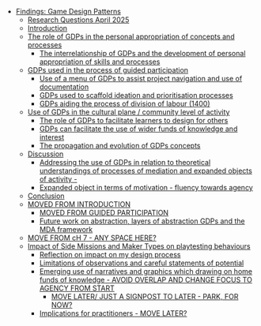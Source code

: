 -   [Findings: Game Design Patterns](#findings-game-design-patterns)
    -   [Research Questions April 2025](#research-questions-april-2025)
    -   [Introduction](#introduction)
    -   [The role of GDPs in the personal appropriation of concepts and
        processes](#the-role-of-gdps-in-the-personal-appropriation-of-concepts-and-processes)
        -   [The interrelationship of GDPs and the development of
            personal appropriation of skills and
            processes](#the-interrelationship-of-gdps-and-the-development-of-personal-appropriation-of-skills-and-processes)
    -   [GDPs used in the process of guided
        participation](#gdps-used-in-the-process-of-guided-participation)
        -   [Use of a menu of GDPs to assist project navigation and use
            of
            documentation](#use-of-a-menu-of-gdps-to-assist-project-navigation-and-use-of-documentation)
        -   [GDPs used to scaffold ideation and prioritisation
            processes](#gdps-used-to-scaffold-ideation-and-prioritisation-processes)
        -   [GDPs aiding the process of division of labour
            (1400)](#gdps-aiding-the-process-of-division-of-labour-1400)
    -   [Use of GDPs in the cultural plane / community level of
        activity](#use-of-gdps-in-the-cultural-plane-community-level-of-activity)
        -   [The role of GDPs to facilitate learners to design for
            others](#the-role-of-gdps-to-facilitate-learners-to-design-for-others)
        -   [GDPs can facilitate the use of wider funds of knowledge and
            interest](#gdps-can-facilitate-the-use-of-wider-funds-of-knowledge-and-interest)
        -   [The propagation and evolution of GDPs
            concepts](#the-propagation-and-evolution-of-gdps-concepts)
    -   [Discussion](#discussion)
        -   [Addressing the use of GDPs in relation to theoretical
            understandings of processes of mediation and expanded
            objects of activity
            -](#addressing-the-use-of-gdps-in-relation-to-theoretical-understandings-of-processes-of-mediation-and-expanded-objects-of-activity--)
        -   [Expanded object in terms of motivation - fluency towards
            agency](#expanded-object-in-terms-of-motivation---fluency-towards-agency)
    -   [Conclusion](#conclusion)
    -   [MOVED FROM INTRODUCTION](#moved-from-introduction)
        -   [MOVED FROM GUIDED
            PARTICIPATION](#moved-from-guided-participation)
        -   [Future work on abstraction, layers of abstraction GDPs and
            the MDA
            framework](#future-work-on-abstraction-layers-of-abstraction-gdps-and-the-mda-framework)
    -   [MOVE FROM cH 7 - ANY SPACE
        HERE?](#move-from-ch-7---any-space-here)
    -   [Impact of Side Missions and Maker Types on playtesting
        behaviours](#impact-of-side-missions-and-maker-types-on-playtesting-behaviours)
        -   [Reflection on impact on my design
            process](#reflection-on-impact-on-my-design-process)
        -   [Limitations of observations and careful statements of
            potential](#limitations-of-observations-and-careful-statements-of-potential)
        -   [Emerging use of narratives and graphics which drawing on
            home funds of knowledge - AVOID OVERLAP AND CHANGE FOCUS TO
            AGENCY FROM
            START](#emerging-use-of-narratives-and-graphics-which-drawing-on-home-funds-of-knowledge---avoid-overlap-and-change-focus-to-agency-from-start)
            -   [MOVE LATER/ JUST A SIGNPOST TO LATER - PARK, FOR
                NOW?](#move-later-just-a-signpost-to-later---park-for-now)
        -   [Implications for practitioners - MOVE
            LATER?](#implications-for-practitioners---move-later)

